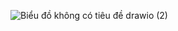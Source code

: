 ![Biểu đồ không có tiêu đề drawio (2)](https://github.com/user-attachments/assets/05395b42-64dc-4279-ad4e-a630d459b4bd)

